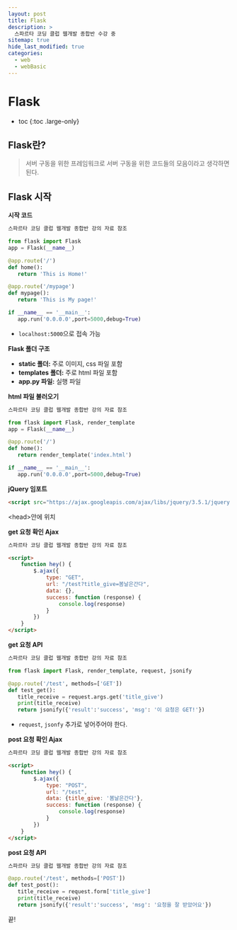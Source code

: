 ```yaml
---
layout: post
title: Flask
description: >
  스파르타 코딩 클럽 웹개발 종합반 수강 중
sitemap: true
hide_last_modified: true
categories:
  - web
  - webBasic
---
```


# Flask

* toc
{:toc .large-only}

## Flask란?

> 서버 구동을 위한 프레임워크로 서버 구동을 위한 코드들의 모음이라고 생각하면 된다. 

## Flask 시작 

__시작 코드__

```py
스파르타 코딩 클럽 웹개발 종합반 강의 자료 참조

from flask import Flask
app = Flask(__name__)

@app.route('/')
def home():
   return 'This is Home!'

@app.route('/mypage')
def mypage():
   return 'This is My page!'

if __name__ == '__main__':
   app.run('0.0.0.0',port=5000,debug=True)
```

- `localhost:5000`으로 접속 가능

__Flask 폴더 구조__

- __static 폴더:__ 주로 이미지, css 파일 포함
- __templates 폴더:__ 주로 html 파일 포함
- __app.py 파일:__ 실행 파일 

__html 파일 불러오기__

```py
스파르타 코딩 클럽 웹개발 종합반 강의 자료 참조

from flask import Flask, render_template
app = Flask(__name__)

@app.route('/')
def home():
   return render_template('index.html')

if __name__ == '__main__':
   app.run('0.0.0.0',port=5000,debug=True)
```

__jQuery 임포트__

```html
<script src="https://ajax.googleapis.com/ajax/libs/jquery/3.5.1/jquery.min.js"></script>
```
\<head>안에 위치

__get 요청 확인 Ajax__
```html
스파르타 코딩 클럽 웹개발 종합반 강의 자료 참조

<script>
    function hey() {
        $.ajax({
            type: "GET",
            url: "/test?title_give=봄날은간다",
            data: {},
            success: function (response) {
                console.log(response)
            }
        })
    }
</script>
```

__get 요청 API__
```py
스파르타 코딩 클럽 웹개발 종합반 강의 자료 참조

from flask import Flask, render_template, request, jsonify

@app.route('/test', methods=['GET'])
def test_get():
   title_receive = request.args.get('title_give')
   print(title_receive)
   return jsonify({'result':'success', 'msg': '이 요청은 GET!'})
```
- `request`, `jsonfy` 추가로 넣어주어야 한다.

__post 요청 확인 Ajax__

```html
스파르타 코딩 클럽 웹개발 종합반 강의 자료 참조

<script>
    function hey() {
        $.ajax({
            type: "POST",
            url: "/test",
            data: {title_give: '봄날은간다'},
            success: function (response) {
                console.log(response)
            }
        })
    }
</script>
```

__post 요청 API__
```py
스파르타 코딩 클럽 웹개발 종합반 강의 자료 참조

@app.route('/test', methods=['POST'])
def test_post():
   title_receive = request.form['title_give']
   print(title_receive)
   return jsonify({'result':'success', 'msg': '요청을 잘 받았어요'})
```

끝!